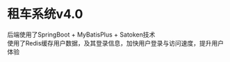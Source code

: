 #  租车系统v4.0
后端使用了SpringBoot + MyBatisPlus + Satoken技术<br/>
使用了Redis缓存用户数据，及其登录信息，加快用户登录与访问速度，提升用户体验
